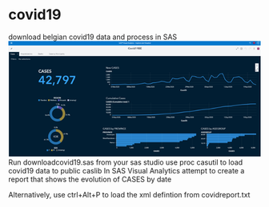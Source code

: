 # covid19
download belgian covid19 data and process in SAS
![covid report](https://github.com/paulvanmol/covid19/blob/main/covidreport.png?raw=true)
Run downloadcovid19.sas from your sas studio
use proc casutil to load covid19 data to public caslib
In SAS Visual Analytics attempt to create a report that shows the evolution of CASES by date

Alternatively, use ctrl+Alt+P to load the xml defintion from covidreport.txt

